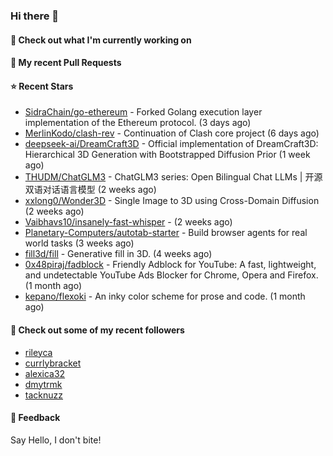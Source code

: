 ### Hi there 👋

#### 👷 Check out what I'm currently working on

#### 🔨 My recent Pull Requests


#### ⭐ Recent Stars

- [SidraChain/go-ethereum](https://github.com/SidraChain/go-ethereum) - Forked Golang execution layer implementation of the Ethereum protocol. (3 days ago)
- [MerlinKodo/clash-rev](https://github.com/MerlinKodo/clash-rev) - Continuation of Clash core project (6 days ago)
- [deepseek-ai/DreamCraft3D](https://github.com/deepseek-ai/DreamCraft3D) - Official implementation of DreamCraft3D: Hierarchical 3D Generation with Bootstrapped Diffusion Prior (1 week ago)
- [THUDM/ChatGLM3](https://github.com/THUDM/ChatGLM3) - ChatGLM3 series: Open Bilingual Chat LLMs | 开源双语对话语言模型 (2 weeks ago)
- [xxlong0/Wonder3D](https://github.com/xxlong0/Wonder3D) - Single Image to 3D using Cross-Domain Diffusion (2 weeks ago)
- [Vaibhavs10/insanely-fast-whisper](https://github.com/Vaibhavs10/insanely-fast-whisper) -  (2 weeks ago)
- [Planetary-Computers/autotab-starter](https://github.com/Planetary-Computers/autotab-starter) - Build browser agents for real world tasks (3 weeks ago)
- [fill3d/fill](https://github.com/fill3d/fill) - Generative fill in 3D. (4 weeks ago)
- [0x48piraj/fadblock](https://github.com/0x48piraj/fadblock) - Friendly Adblock for YouTube: A fast, lightweight, and undetectable YouTube Ads Blocker for Chrome, Opera and Firefox. (1 month ago)
- [kepano/flexoki](https://github.com/kepano/flexoki) - An inky color scheme for prose and code. (1 month ago)

#### 👯 Check out some of my recent followers

- [rileyca](https://github.com/rileyca)
- [currlybracket](https://github.com/currlybracket)
- [alexica32](https://github.com/alexica32)
- [dmytrmk](https://github.com/dmytrmk)
- [tacknuzz](https://github.com/tacknuzz)

#### 💬 Feedback

Say Hello, I don't bite!